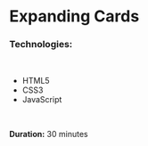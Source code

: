 # Expanding Cards

### Technologies:

<br>

 - HTML5
 - CSS3
 - JavaScript

<br>

**Duration:** 30 minutes
